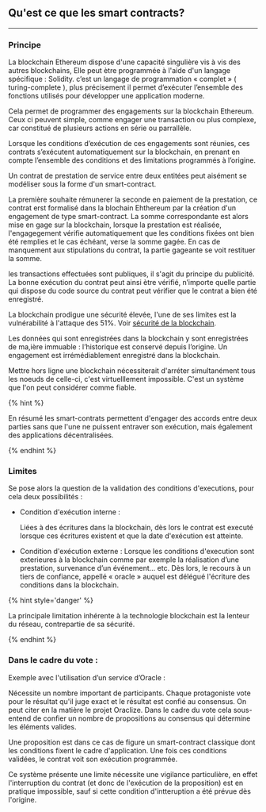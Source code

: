 ## Qu'est ce que les smart contracts?
---

### Principe 

La blockchain Ethereum dispose d'une capacité singulière vis à vis des autres blockchains,
Elle peut ètre programmée à l'aide d'un langage spécifique : Solidity. c’est un langage de programmation « complet » ( turing-complete ), plus précisement il permet d’exécuter l’ensemble des fonctions utilisés pour développer une application moderne. 

Cela permet de programmer des engagements sur la blockchain Ethereum. Ceux ci peuvent simple, comme engager une transaction ou plus complexe, car constitué de plusieurs actions en série ou parrallèle. 

Lorsque les conditions d’exécution de ces engagements sont réunies, ces contrats s’exécutent automatiquement sur la blockchain, en prenant en compte l’ensemble des conditions et des limitations programmés à l’origine.

Un contrat de prestation de service entre deux entitées peut aisément se modéliser sous la forme d'un smart-contract.

La première souhaite rémunerer la seconde en paiement de la prestation, ce contrat erst formalisé dans la blochain Ehthereum par la création d'un engagement de type smart-contract. La somme correspondante est alors mise en gage sur la blockchain, lorsque la prestation est réalisée, l'engagegement vérifie automatiquement que les conditions fixées ont bien été remplies et le cas échéant, verse la somme gagée. En cas de manquement aux stipulations du contrat, la partie gageante se voit restituer la somme.

les transactions effectuées sont publiques, il s'agit du principe du publicité. La bonne exécution du contrat peut ainsi ètre vérifié, n’importe quelle partie qui dispose du code source du contrat peut vérifier que le contrat a bien été enregistré.

La blockchain prodigue une sécurité élevée, l'une de ses limites est la vulnérabilité à l'attaque des 51%. Voir [sécurité de la blockchain](./blockchain_securite.md/).

Les données qui sont enregistrées dans la blockchain y sont enregistrées de ma,ière immuable : l’historique est conservé depuis l’origine. Un engagement est irrémédiablement enregistré dans la blockchain.

Mettre hors ligne une blockchain nécessiterait d'arréter simultanément tous les noeuds de celle-ci, c'est virtuelllement impossible. C'est un système que l'on peut considérer comme fiable.

{% hint %}

En résumé les smart-contrats permettent d'engager des accords entre deux parties sans que l'une ne puissent entraver son exécution, mais également des applications décentralisées.

{% endhint %}

### Limites

Se pose alors la question de la validation des conditions d'executions, pour cela deux possibilités :

* Condition d'exécution interne :

    Liées à des écritures dans la blockchain, dès lors le contrat est executé lorsque ces écritures existent et que la date d'exécution est atteinte.

* Condition d'exécution externe : 
   Lorsque les conditions d'execution sont exterieures à la blockchain comme par exemple la réalisation d’une prestation, survenance d’un événement… etc. Dès lors, le recours à un tiers de confiance, appellé  « oracle » auquel est délégué l'écriture des conditions dans la blockchain.

{% hint style='danger' %}

La principale limitation inhérente à la technologie blockchain est la lenteur du réseau, contrepartie de sa sécurité. 

{% endhint %}

### Dans le cadre du vote : 
Exemple avec l'utilisation d’un service d’Oracle : 

Nécessite un nombre important de participants. Chaque protagoniste vote pour le résultat qu'il juge exact et le résultat est confié au consensus. On peut citer en la matière le projet Oraclize. Dans le cadre du vote cela sous-entend de confier un nombre de propositions au consensus qui détermine les éléments valides.

Une proposition est dans ce cas de figure un smart-contract classique dont les conditions fixent le cadre d'application. Une fois ces conditions validées, le contrat voit son exécution programmée.

Ce système présente une limite nécessite une vigilance particulière, en effet l'interruption du contrat (et donc de l'exécution de la proposition) est en pratique impossible, sauf si cette condition d'intteruption a été prévue dès l'origine.
